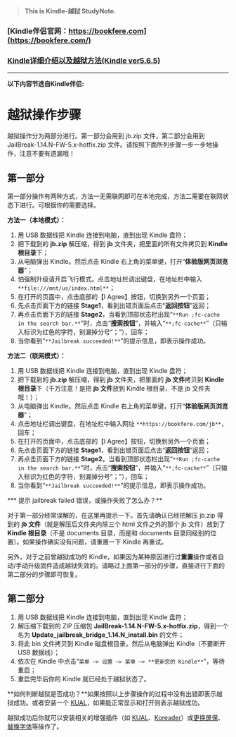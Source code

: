 > **This is Kindle-越狱 StudyNote.**

### [Kindle伴侣官网：https://bookfere.com](https://bookfere.com/)
### [Kindle详细介绍以及越狱方法(Kindle ver5.6.5)](https://bookfere.com/post/307.html)
---
**以下内容节选自Kindle伴侣:**
# 越狱操作步骤

越狱操作分为两部分进行。第一部分会用到 jb.zip 文件，第二部分会用到 JailBreak-1.14.N-FW-5.x-hotfix.zip 文件。请按照下面所列步骤一步一步地操作，注意不要有遗漏哦！

## 第一部分

第一部分操作有两种方式，方法一无需联网即可在本地完成，方法二需要在联网状态下进行。可根据你的需要选择。

**方法一（本地模式）：**

1. 用 USB 数据线把 Kindle 连接到电脑，直到出现 Kindle 盘符；
2. 把下载到的 **jb.zip** 解压缩，得到 **jb** 文件夹，把里面的所有文件拷贝到 **Kindle 根目录**下；
3. 从电脑弹出 Kindle。然后点击 Kindle 右上角的菜单键，打开“**体验版网页浏览器**”；
4. 怕强制升级请开启飞行模式。点击地址栏调出键盘，在地址栏中输入 `**file:///mnt/us/index.html**`；
5. 在打开的页面中，点击底部的【I Agree】按钮，切换到另外一个页面；
6. 先点击页面下方的链接 **Stage1**，看到出错页面后点击“**返回按钮**”返回；
7. 再点击页面下方的链接 **Stage2**，当看到顶部状态栏出现“`**Run ;fc-cache in the search bar.**`”时，点击“**搜索按钮**”，并输入“`**;fc-cache**`”（只输入标识为红色的字符，别漏掉分号“；”），回车；
8. 当你看到“`**Jailbreak succeeded!**`”的提示信息，即表示操作成功。

**方法二（联网模式）：**

1. 用 USB 数据线把 Kindle 连接到电脑，直到出现 Kindle 盘符；
2. 把下载到的 **jb.zip** 解压缩，得到 **jb** 文件夹，把里面的 **jb 文件**拷贝到 **Kindle 根目录**下（千万注意！是把 **jb 文件**放到 Kindle 根目录，不是 jb 文件夹哦！）；
3. 从电脑弹出 Kindle。然后点击 Kindle 右上角的菜单键，打开“**体验版网页浏览器**”；
4. 点击地址栏调出键盘，在地址栏中输入网址 `**https://bookfere.com/jb**`，回车；
5. 在打开的页面中，点击底部的【I Agree】按钮，切换到另外一个页面；
6. 先点击页面下方的链接 **Stage1**，看到出错页面后点击“**返回按钮**”返回；
7. 再点击页面下方的链接 **Stage2**，当看到顶部状态栏出现“`**Run ;fc-cache in the search bar.**`”时，点击“**搜索按钮**”，并输入“`**;fc-cache**`”（只输入标识为红色的字符，别漏掉分号“；”），回车；
8. 当你看到“`**Jailbreak succeeded!**`”的提示信息，即表示操作成功。

*** 提示 jailbreak failed 错误，或操作失败了怎么办？**

对于第一部分经常误解的，在这里再提示一下。首先请确认已经把解压 jb.zip 得到的 **jb 文件**（就是解压后文件夹内除三个 html 文件之外的那个 jb 文件）放到了 **Kindle 根目录**（不是 documents 目录，而是和 documents 目录同级别的位置）。如果操作确实没有问题，请重置一下 Kindle 再重试。

另外，对于之前曾越狱成功的 Kindle，如果因为某种原因进行过**重置**操作或者自动/手动升级固件造成越狱失效的。请略过上面第一部分的步骤，直接进行下面的第二部分的步骤即可恢复。

## 第二部分

1. 用 USB 数据线把 Kindle 连接到电脑，直到出现 Kindle 盘符；
2. 解压缩下载到的 ZIP 压缩包 **JailBreak-1.14.N-FW-5.x-hotfix.zip**，得到一个名为 **Update_jailbreak_bridge_1.14.N_install.bin** 的文件；
3. 将此 bin 文件拷贝到 Kindle 磁盘根目录，然后从电脑弹出 Kindle（不要断开 USB 数据线）；
4. 依次在 Kindle 中点击“`菜单 —> 设置 —> 菜单 —> **更新您的 Kindle**`”，等待重启；
5. 重启完毕后你的 Kindle 就已经处于越狱状态了。

**如何判断越狱是否成功？**如果按照以上步骤操作的过程中没有出错即表示越狱成功。或者安装一个 [KUAL](https://bookfere.com/post/311.html#p_1)，如果能正常显示和打开则表示越狱成功。

越狱成功后你就可以安装相关的增强插件（如 [KUAL](https://bookfere.com/post/311.html#p_1)、[Koreader](https://bookfere.com/post/311.html#p_3)）或[更换屏保](https://bookfere.com/post/311.html#p_4)、[替换字体](https://bookfere.com/post/311.html#p_5)等操作了。